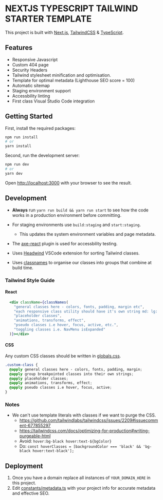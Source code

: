 # NEXTJS TYPESCRIPT TAILWIND STARTER TEMPLATE

This project is built with [Next.js](https://nextjs.org/), [TailwindCSS](https://tailwindcss.com/) & [TypeScript](https://www.typescriptlang.org/).

## Features

- Responsive Javascript
- Custom 404 page
- Security Headers
- Tailwind stylesheet minification and optimisation.
- Template for optimal metadata (Lighthouse SEO score = 100)
- Automatic sitemap
- Staging environment support
- Accessbility linting
- First class Visual Studio Code integration

## Getting Started

First, install the required packages:

```bash
npm run install
# or
yarn install
```

Second, run the development server:

```bash
npm run dev
# or
yarn dev
```

Open [http://localhost:3000](http://localhost:3000) with your browser to see the result.

## Development

- **Always** run `yarn run build && yarn run start` to see how the code works in a production environment before committing.

- For staging environments use `build:staging` and `start:staging`.

  - This updates the system environment variables and page metadata.

- The [axe-react](https://github.com/dequelabs/axe-core-npm/blob/develop/packages/react/README.md) plugin is used for accessbility testing.

- Uses [Headwind](https://github.com/heybourn/headwind) VSCode extension for sorting Tailwind classes.

- Uses [classnames](https://www.npmjs.com/package/classnames) to organise our classes into groups that combine at build time.

### Tailwind Style Guide

#### React

```jsx
  <div className={classNames(
    "general classes here - colors, fonts, padding, margin etc",
    "each responsive class utility should have it's own string md: lg: etc."
    "placeholder classes",
    "animations, transforms, effect",
    "pseudo classes i.e hover, focus, active, etc.",
    "toggling classes i.e. NavMenu isExpanded"
  )}></div>
```

#### CSS

Any custom CSS classes should be written in [globals.css](styles/globals.css).

```css
.custom-class {
  @apply general classes here - colors, fonts, padding, margin;
  @apply group breakpointed classes into their own strings;
  @apply placeholder classes;
  @apply animations, transforms, effect;
  @apply pseudo classes i.e hover, focus, active;
}
```

### Notes

- We can't use template literals with classes if we want to purge the CSS.
  - https://github.com/tailwindlabs/tailwindcss/issues/2209#issuecomment-677855297
  - https://tailwindcss.com/docs/optimizing-for-production#writing-purgeable-html
  - Avoid: `hover:bg-black hover:text-${bgColor}`
  - Do: `const hoverClasses = [backgroundColor === 'black' && 'bg-black hover:text-black'];`

## Deployment

1. Once you have a domain replace all instances of `YOUR_DOMAIN_HERE` in this project.
2. Edit [constants/metadata.ts](constants/metadata.ts) with your project info for accurate metadata and effective SEO.
